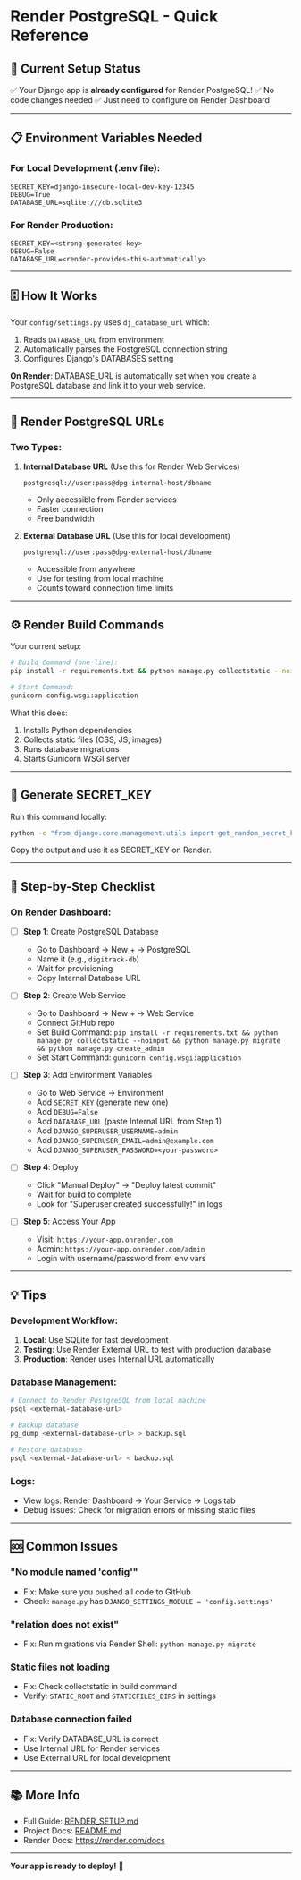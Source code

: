 # Render PostgreSQL - Quick Reference

## 🚀 Current Setup Status

✅ Your Django app is **already configured** for Render PostgreSQL!
✅ No code changes needed
✅ Just need to configure on Render Dashboard

---

## 📋 Environment Variables Needed

### For Local Development (.env file):
```env
SECRET_KEY=django-insecure-local-dev-key-12345
DEBUG=True
DATABASE_URL=sqlite:///db.sqlite3
```

### For Render Production:
```env
SECRET_KEY=<strong-generated-key>
DEBUG=False
DATABASE_URL=<render-provides-this-automatically>
```

---

## 🗄️ How It Works

Your `config/settings.py` uses `dj_database_url` which:
1. Reads `DATABASE_URL` from environment
2. Automatically parses the PostgreSQL connection string
3. Configures Django's DATABASES setting

**On Render**: DATABASE_URL is automatically set when you create a PostgreSQL database and link it to your web service.

---

## 🔗 Render PostgreSQL URLs

### Two Types:

1. **Internal Database URL** (Use this for Render Web Services)
   ```
   postgresql://user:pass@dpg-internal-host/dbname
   ```
   - Only accessible from Render services
   - Faster connection
   - Free bandwidth

2. **External Database URL** (Use this for local development)
   ```
   postgresql://user:pass@dpg-external-host/dbname
   ```
   - Accessible from anywhere
   - Use for testing from local machine
   - Counts toward connection time limits

---

## ⚙️ Render Build Commands

Your current setup:
```bash
# Build Command (one line):
pip install -r requirements.txt && python manage.py collectstatic --noinput && python manage.py migrate

# Start Command:
gunicorn config.wsgi:application
```

What this does:
1. Installs Python dependencies
2. Collects static files (CSS, JS, images)
3. Runs database migrations
4. Starts Gunicorn WSGI server

---

## 🔐 Generate SECRET_KEY

Run this command locally:
```bash
python -c "from django.core.management.utils import get_random_secret_key; print(get_random_secret_key())"
```

Copy the output and use it as SECRET_KEY on Render.

---

## 📝 Step-by-Step Checklist

### On Render Dashboard:

- [ ] **Step 1**: Create PostgreSQL Database
  - Go to Dashboard → New + → PostgreSQL
  - Name it (e.g., `digitrack-db`)
  - Wait for provisioning
  - Copy Internal Database URL

- [ ] **Step 2**: Create Web Service
  - Go to Dashboard → New + → Web Service
  - Connect GitHub repo
  - Set Build Command: `pip install -r requirements.txt && python manage.py collectstatic --noinput && python manage.py migrate && python manage.py create_admin`
  - Set Start Command: `gunicorn config.wsgi:application`

- [ ] **Step 3**: Add Environment Variables
  - Go to Web Service → Environment
  - Add `SECRET_KEY` (generate new one)
  - Add `DEBUG=False`
  - Add `DATABASE_URL` (paste Internal URL from Step 1)
  - Add `DJANGO_SUPERUSER_USERNAME=admin`
  - Add `DJANGO_SUPERUSER_EMAIL=admin@example.com`
  - Add `DJANGO_SUPERUSER_PASSWORD=<your-password>`

- [ ] **Step 4**: Deploy
  - Click "Manual Deploy" → "Deploy latest commit"
  - Wait for build to complete
  - Look for "Superuser created successfully!" in logs

- [ ] **Step 5**: Access Your App
  - Visit: `https://your-app.onrender.com`
  - Admin: `https://your-app.onrender.com/admin`
  - Login with username/password from env vars

---

## 💡 Tips

### Development Workflow:
1. **Local**: Use SQLite for fast development
2. **Testing**: Use Render External URL to test with production database
3. **Production**: Render uses Internal URL automatically

### Database Management:
```bash
# Connect to Render PostgreSQL from local machine
psql <external-database-url>

# Backup database
pg_dump <external-database-url> > backup.sql

# Restore database
psql <external-database-url> < backup.sql
```

### Logs:
- View logs: Render Dashboard → Your Service → Logs tab
- Debug issues: Check for migration errors or missing static files

---

## 🆘 Common Issues

### "No module named 'config'"
- Fix: Make sure you pushed all code to GitHub
- Check: `manage.py` has `DJANGO_SETTINGS_MODULE = 'config.settings'`

### "relation does not exist"
- Fix: Run migrations via Render Shell: `python manage.py migrate`

### Static files not loading
- Fix: Check collectstatic in build command
- Verify: `STATIC_ROOT` and `STATICFILES_DIRS` in settings

### Database connection failed
- Fix: Verify DATABASE_URL is correct
- Use Internal URL for Render services
- Use External URL for local development

---

## 📚 More Info

- Full Guide: [RENDER_SETUP.md](RENDER_SETUP.md)
- Project Docs: [README.md](README.md)
- Render Docs: https://render.com/docs

---

**Your app is ready to deploy!** 🎉
